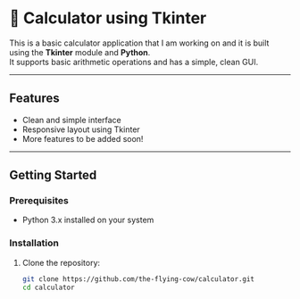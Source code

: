 # 🧮 Calculator using Tkinter

This is a basic calculator application that I am working on and it is built using the **Tkinter** module and **Python**.  
It supports basic arithmetic operations and has a simple, clean GUI.

---

## Features

- Clean and simple interface  
- Responsive layout using Tkinter  
- More features to be added soon!

---

## Getting Started

### Prerequisites

- Python 3.x installed on your system

### Installation

1. Clone the repository:
   ```bash
   git clone https://github.com/the-flying-cow/calculator.git
   cd calculator
